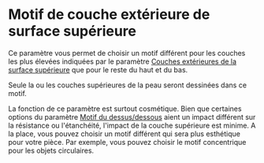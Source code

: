 Motif de couche extérieure de surface supérieure
====
Ce paramètre vous permet de choisir un motif différent pour les couches les plus élevées indiquées par le paramètre [Couches extérieures de la surface supérieure](../shell/roofing_layer_count.md) que pour le reste du haut et du bas.

Seule la ou les couches supérieures de la peau seront dessinées dans ce motif.

La fonction de ce paramètre est surtout cosmétique. Bien que certaines options du paramètre [Motif du dessus/dessous](../shell/top_bottom_pattern.md) aient un impact différent sur la résistance ou l'étanchéité, l'impact de la couche supérieure est minime. A la place, vous pouvez choisir un motif différent qui sera plus esthétique pour votre pièce. Par exemple, vous pouvez choisir le motif concentrique pour les objets circulaires.
